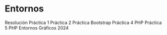 # Entornos
Resolución Práctica 1 
           Práctica 2
           Práctica Bootstrap
           Práctica 4 PHP
           Práctica 5 PHP
Entornos Gráficos 2024
